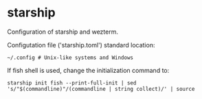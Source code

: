 # starship

Configuration of starship and wezterm.

Configutation file ('starship.toml') standard location:

```
~/.config # Unix-like systems and Windows
```

If fish shell is used, change the initialization command to:

```
starship init fish --print-full-init | sed 's/"$(commandline)"/(commandline | string collect)/' | source
```
